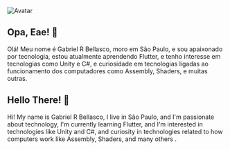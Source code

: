 ![Avatar](https://avatars0.githubusercontent.com/u/66396996?s=230&u=579478f09d06c7f99b750c3cbf754340fbe0dc75&v=4)

## Opa, Eae! 👋
Olá! Meu nome é Gabriel R Bellasco, moro em São Paulo, e sou apaixonado por tecnologia, estou atualmente aprendendo Flutter, e tenho interesse em tecnologias como Unity e C#, e curiosidade em tecnologias ligadas ao funcionamento dos computadores como Assembly, Shaders, e muitas outras.
 
## Hello There! 👋
Hi! My name is Gabriel R Bellasco, I live in São Paulo, and I'm passionate about technology, I'm currently learning Flutter, and I'm interested in technologies like Unity and C#, and curiosity in technologies related to how computers work like Assembly, Shaders, and many others .
